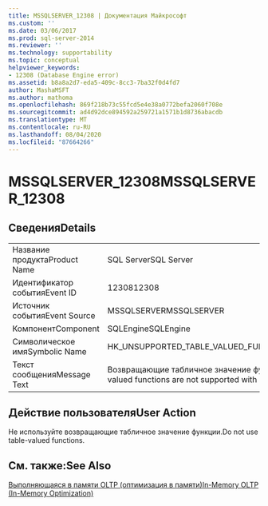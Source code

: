 ```yaml
---
title: MSSQLSERVER_12308 | Документация Майкрософт
ms.custom: ''
ms.date: 03/06/2017
ms.prod: sql-server-2014
ms.reviewer: ''
ms.technology: supportability
ms.topic: conceptual
helpviewer_keywords:
- 12308 (Database Engine error)
ms.assetid: b8a8a2d7-eda5-409c-8cc3-7ba32f0d4fd7
author: MashaMSFT
ms.author: mathoma
ms.openlocfilehash: 869f218b73c55fcd5e4e38a0772befa2060f708e
ms.sourcegitcommit: ad4d92dce894592a259721a1571b1d8736abacdb
ms.translationtype: MT
ms.contentlocale: ru-RU
ms.lasthandoff: 08/04/2020
ms.locfileid: "87664266"
---
```

# <a name="mssqlserver_12308"></a><span data-ttu-id="644eb-102">MSSQLSERVER_12308</span><span class="sxs-lookup"><span data-stu-id="644eb-102">MSSQLSERVER_12308</span></span>
    
## <a name="details"></a><span data-ttu-id="644eb-103">Сведения</span><span class="sxs-lookup"><span data-stu-id="644eb-103">Details</span></span>  
  
|||  
|-|-|  
|<span data-ttu-id="644eb-104">Название продукта</span><span class="sxs-lookup"><span data-stu-id="644eb-104">Product Name</span></span>|<span data-ttu-id="644eb-105">SQL Server</span><span class="sxs-lookup"><span data-stu-id="644eb-105">SQL Server</span></span>|  
|<span data-ttu-id="644eb-106">Идентификатор события</span><span class="sxs-lookup"><span data-stu-id="644eb-106">Event ID</span></span>|<span data-ttu-id="644eb-107">12308</span><span class="sxs-lookup"><span data-stu-id="644eb-107">12308</span></span>|  
|<span data-ttu-id="644eb-108">Источник события</span><span class="sxs-lookup"><span data-stu-id="644eb-108">Event Source</span></span>|<span data-ttu-id="644eb-109">MSSQLSERVER</span><span class="sxs-lookup"><span data-stu-id="644eb-109">MSSQLSERVER</span></span>|  
|<span data-ttu-id="644eb-110">Компонент</span><span class="sxs-lookup"><span data-stu-id="644eb-110">Component</span></span>|<span data-ttu-id="644eb-111">SQLEngine</span><span class="sxs-lookup"><span data-stu-id="644eb-111">SQLEngine</span></span>|  
|<span data-ttu-id="644eb-112">Символическое имя</span><span class="sxs-lookup"><span data-stu-id="644eb-112">Symbolic Name</span></span>|<span data-ttu-id="644eb-113">HK_UNSUPPORTED_TABLE_VALUED_FUNCTIONS</span><span class="sxs-lookup"><span data-stu-id="644eb-113">HK_UNSUPPORTED_TABLE_VALUED_FUNCTIONS</span></span>|  
|<span data-ttu-id="644eb-114">Текст сообщения</span><span class="sxs-lookup"><span data-stu-id="644eb-114">Message Text</span></span>|<span data-ttu-id="644eb-115">Возвращающие табличное значение функции не поддерживаются для "*конструкция*".</span><span class="sxs-lookup"><span data-stu-id="644eb-115">Table-valued functions are not supported with '*construct*'.</span></span>|  
  
## <a name="user-action"></a><span data-ttu-id="644eb-116">Действие пользователя</span><span class="sxs-lookup"><span data-stu-id="644eb-116">User Action</span></span>  
 <span data-ttu-id="644eb-117">Не используйте возвращающие табличное значение функции.</span><span class="sxs-lookup"><span data-stu-id="644eb-117">Do not use table-valued functions.</span></span>  
  
## <a name="see-also"></a><span data-ttu-id="644eb-118">См. также:</span><span class="sxs-lookup"><span data-stu-id="644eb-118">See Also</span></span>  
 [<span data-ttu-id="644eb-119">Выполняющаяся в памяти OLTP (оптимизация в памяти)</span><span class="sxs-lookup"><span data-stu-id="644eb-119">In-Memory OLTP &#40;In-Memory Optimization&#41;</span></span>](../in-memory-oltp/in-memory-oltp-in-memory-optimization.md)  
  
  
